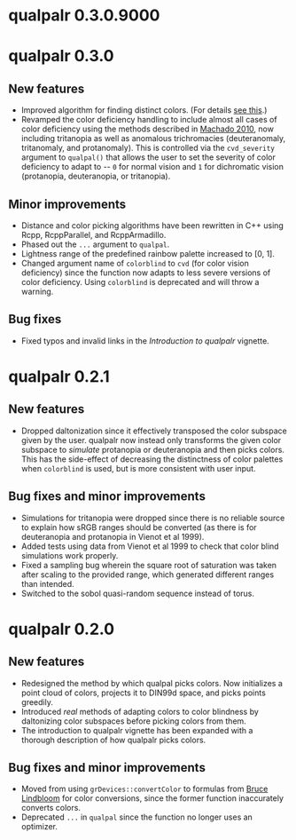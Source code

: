 # qualpalr 0.3.0.9000

# qualpalr 0.3.0
## New features
* Improved algorithm for finding distinct colors. (For details
[see this](http://larssonjohan.com/r/farthest-points/).)
* Revamped the color deficiency handling to include almost all cases of color
deficiency using the methods described in
[Machado 2010](https://www.lume.ufrgs.br/bitstream/handle/10183/26950/000761444.pdf), 
now including tritanopia as well as anomalous trichromacies (deuteranomaly,
tritanomaly, and protanomaly). This is controlled via the `cvd_severity`
argument to `qualpal()` that allows the user to set the severity of color
deficiency to adapt to -- `0` for normal vision and `1` for dichromatic vision
(protanopia, deuteranopia, or tritanopia).

## Minor improvements
* Distance and color picking algorithms have been rewritten in C++ using Rcpp,
RcppParallel, and RcppArmadillo.
* Phased out the `...` argument to `qualpal`.
* Lightness range of the predefined rainbow palette increased to [0, 1].
* Changed argument name of `colorblind` to `cvd` (for color vision deficiency)
since the function now adapts to less severe versions of color deficiency. Using
`colorblind` is deprecated and will throw a warning.

## Bug fixes
* Fixed typos and invalid links in the _Introduction to qualpalr_ vignette.

# qualpalr 0.2.1
## New features
* Dropped daltonization since it effectively transposed the color
subspace given by the user. qualpalr now instead only transforms the given color
subspace to *simulate* protanopia or deuteranopia and then picks colors. This
has the side-effect of decreasing the distinctness of color palettes when
`colorblind` is used, but is more consistent with user input.

## Bug fixes and minor improvements
* Simulations for tritanopia were dropped since there is no reliable source
to explain how sRGB ranges should be converted (as there is for deuteranopia
and protanopia in Vienot et al 1999).
* Added tests using data from Vienot et al 1999 to check that color blind
simulations work properly.
* Fixed a sampling bug wherein the square root of saturation was taken after
scaling to the provided range, which generated different ranges than intended.
* Switched to the sobol quasi-random sequence instead of torus.

# qualpalr 0.2.0
## New features
* Redesigned the method by which qualpal picks colors. Now initializes a point
cloud of colors, projects it to DIN99d space, and picks points greedily.
* Introduced *real* methods of adapting colors to color blindness by daltonizing
color subspaces before picking colors from them.
* The introduction to qualpalr vignette has been expanded with a thorough
description of how qualpalr picks colors.

## Bug fixes and minor improvements
* Moved from using `grDevices::convertColor` to formulas from
[Bruce Lindbloom](http://www.brucelindbloom.com/) for color conversions,
since the former function inaccurately converts colors.
* Deprecated `...` in `qualpal` since the function no longer uses an optimizer.

